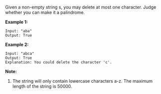 Given a non-empty string s, you may delete at most one character. Judge whether you can make it a palindrome.

**Example 1:**
```
Input: "aba"
Output: True
```
**Example 2:**
```
Input: "abca"
Output: True
Explanation: You could delete the character 'c'.
```
**Note:**
1. The string will only contain lowercase characters a-z. The maximum length of the string is 50000.


